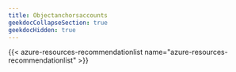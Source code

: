 ```yaml
---
title: Objectanchorsaccounts
geekdocCollapseSection: true
geekdocHidden: true
---
```


{{< azure-resources-recommendationlist name="azure-resources-recommendationlist" >}}
